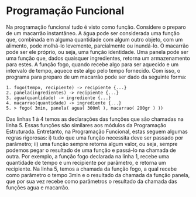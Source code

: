 # Programação Funcional

Na programação funcional tudo é visto como função. Considere o preparo de um macarrão instantâneo. A água pode ser considerada uma função que, combinada em alguma quantidade com algum outro objeto, com um alimento, pode molhá-lo levemente, parcialmente ou inundá-lo. O macarrão pode ser ele próprio, ou seja, uma função identidade. Uma panela pode ser uma função que, dados quaisquer ingredientes, retorna um armazenamento para estes. A função fogo, quando recebe algo para ser aquecido e um intervalo de tempo, aquece este algo pelo tempo fornecido. Com isso, o programa para preparo de um macarrão pode ser dado da seguinte forma:

~~~~~~~~
1. fogo(tempo, recipiente) -> recipiente {...}
2. panela(ingredientes) -> recipiente {...}
3. agua(quantidade) -> ingrediente {...}
4. macarrao(quantidade) -> ingrediente {...}
5. > fogo( 3min, panela( agua( 300ml ), macarrao( 200gr ) ))
~~~~~~~~

Das linhas 1 à 4 temos as declarações das funções que são chamadas na linha 5. Essas funções são similares aos módulos da Programação Estruturada. Entretanto, na Programação Funcional, estas seguem algumas regras rigorosas: i) tudo que uma função necessita deve ser passado por parâmetro; ii) uma função sempre retorna algum valor, ou seja, sempre podemos pegar o resultado de uma função e passá-lo na chamada de outra. Por exemplo, a função fogo declarada na linha 1, recebe uma quantidade de tempo e um recipiente por parâmetro, e retorna um recipiente. Na linha 5, temos a chamada da função fogo, a qual recebe como parâmetro o tempo 3min e o resultado da chamada da função panela, que por sua vez recebe como parâmetros o resultado da chamada das funções agua e macarrão.
